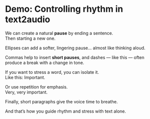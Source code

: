# Demo: Controlling rhythm in text2audio

We can create a natural **pause** by ending a sentence.  
Then starting a new one.  

Ellipses can add a softer, lingering pause… almost like thinking aloud.  

Commas help to insert **short pauses**, and dashes — like this — often produce a break with a change in tone.  

If you want to stress a word, you can isolate it.  
Like this: Important.  

Or use repetition for emphasis.  
Very, very important.  

Finally, short paragraphs give the voice time to breathe.  

And that’s how you guide rhythm and stress with text alone.
